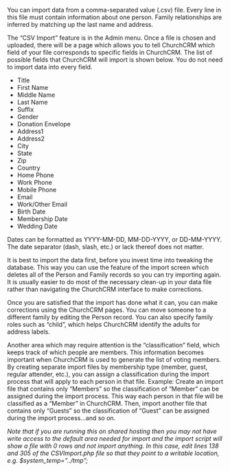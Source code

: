 You can import data from a comma-separated value (.csv) file. Every line in this file must contain information about one person. Family relationships are inferred by matching up the last name and address.

The “CSV Import” feature is in the Admin menu. Once a file is chosen and uploaded, there will be a page which allows you to tell ChurchCRM which field of your file corresponds to specific fields in ChurchCRM. The list of possible fields that ChurchCRM will import is shown below. You do not need to import data into every field.

- Title
- First Name
- Middle Name
- Last Name
- Suffix
- Gender
- Donation Envelope
- Address1
- Address2
- City
- State
- Zip
- Country
- Home Phone
- Work Phone
- Mobile Phone
- Email
- Work/Other Email
- Birth Date
- Membership Date
- Wedding Date

Dates can be formatted as YYYY-MM-DD, MM-DD-YYYY, or DD-MM-YYYY. The date separator (dash, slash, etc.) or lack thereof does not matter.

It is best to import the data first, before you invest time into tweaking the database. This way you can use the feature of the import screen which deletes all of the Person and Family records so you can try importing again. It is usually easier to do most of the necessary clean-up in your data file rather than navigating the ChurchCRM interface to make corrections.

Once you are satisfied that the import has done what it can, you can make corrections using the ChurchCRM pages. You can move someone to a different family by editing the Person record. You can also specify family roles such as “child”, which helps ChurchCRM identify the adults for address labels.

Another area which may require attention is the “classification” field, which keeps track of which people are members. This information becomes important when ChurchCRM is used to generate the list of voting members. By creating separate import files by membership type (member, guest, regular attender, etc.), you can assign a classification during the import process that will apply to each person in that file. Example: Create an import file that contains only “Members” so the classification of “Member” can be assigned during the import process. This way each person in that file will be classified as a “Member” in ChurchCRM. Then, import another file that contains only “Guests” so the classification of “Guest” can be assigned during the import process…and so on.

*Note that if you are running this on shared hosting then you may not have write access to the default area needed for import and the import script will show a file with 0 rows and not import anything. In this case, edit lines 138 and 305 of the CSVImport.php file so that they point to a writable location, e.g. $system_temp=”../tmp”;*
